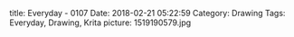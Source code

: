 title: Everyday - 0107
Date: 2018-02-21 05:22:59
Category: Drawing
Tags: Everyday, Drawing, Krita
picture: 1519190579.jpg
